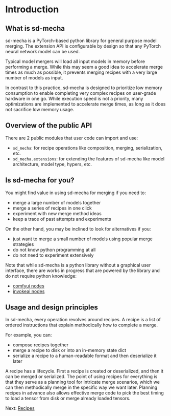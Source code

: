 # Introduction

## What is sd-mecha

sd-mecha is a PyTorch-based python library for general purpose model merging.
The extension API is configurable by design so that any PyTorch neural network model can be used.

Typical model mergers will load all input models in memory before performing a merge.
While this may seem a good idea to accelerate merge times as much as possible, it prevents merging recipes with a very large number of models as input.

In contrast to this practice, sd-mecha is designed to prioritize low memory consumption to enable completing very complex recipes on user-grade hardware in one go.
While execution speed is not a priority, many optimizations are implemented to accelerate merge times, as long as it does not sacrifice low memory usage.

## Overview of the public API

There are 2 public modules that user code can import and use:
- `sd_mecha`: for recipe operations like composition, merging, serialization, etc.
- `sd_mecha.extensions`: for extending the features of sd-mecha like model architecture, model type, hypers, etc.


## Is sd-mecha for you?

You might find value in using sd-mecha for merging if you need to:
- merge a large number of models together
- merge a series of recipes in one click
- experiment with new merge method ideas
- keep a trace of past attempts and experiments

On the other hand, you may be inclined to look for alternatives if you:
- just want to merge a small number of models using popular merge strategies
- do not know python programming at all
- do not need to experiment extensively

Note that while sd-mecha is a python library without a graphical user interface, there are works in progress that are powered by the library and do not require python knowledge:

- [comfyui nodes](https://github.com/ljleb/comfy-mecha)
- [invokeai nodes](https://github.com/ljleb/invokeai-mecha)

## Usage and design principles

In sd-mecha, every operation revolves around recipes.
A recipe is a list of ordered instructions that explain methodically how to complete a merge.

For example, you can:
- compose recipes together
- merge a recipe to disk or into an in-memory state dict
- serialize a recipe to a human-readable format and then deserialize it later

A recipe has a lifecycle. First a recipe is created or deserialized, and then it can be merged or serialized.
The point of using recipes for everything is that they serve as a planning tool for intricate merge scenarios, which we can then methodically merge in the specific way we want later.
Planning recipes in advance also allows effective merge code to pick the best timing to load a tensor from disk or merge already loaded tensors.

Next: [Recipes](../1-recipes)
